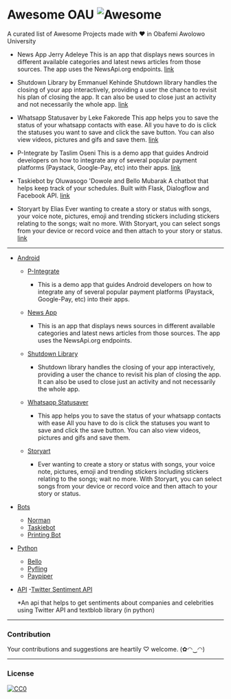 # Awesome OAU ![Awesome](https://cdn.rawgit.com/sindresorhus/awesome/d7305f38d29fed78fa85652e3a63e154dd8e8829/media/badge.svg)
A curated list of Awesome Projects made with ❤ in Obafemi Awolowo University

* News App Jerry Adeleye
This is an app that displays news sources in different available categories and latest news articles from those sources. The app uses the NewsApi.org endpoints. [link]('https://play.google.com/store/apps/details?id=ng.codebag.newsapp')

* Shutdown Library by Emmanuel Kehinde
Shutdown library handles the closing of your app interactively, providing a user the chance to revisit his plan of closing the app. It can also be used to close just an activity and not necessarily the whole app. [link]('https://github.com/emmanuelkehinde/Shutdown)

* Whatsapp Statusaver by Leke Fakorede
This app helps you to save the status of your whatsapp contacts with ease. 
All you have to do is click the statuses you want to save and click the save button.
You can also view videos, pictures and gifs and save them.
[link]('https://play.google.com/store/apps/details?id=com.hashcode.whatsstatussaver')

* P-Integrate by Taslim Oseni
This is a demo app that guides Android developers on how to integrate any of several popular payment platforms (Paystack, Google-Pay, etc) into their apps. [link]('http://github.com/TaslimOseni/P-Integrate')

* Taskiebot by Oluwasogo 'Dowole and Bello Mubarak
 A chatbot that helps keep track of your schedules. Built with Flask, Dialogflow and Facebook API. [link]('https://github.com/elseagle/taskiebot')

 * Storyart by Elias
 Ever wanting to create a story or status with songs, your voice note, pictures, emoji and trending stickers including stickers relating to the songs; wait no more. With Storyart, you can select songs from your device or record voice and then attach to your story or status. [link]('https://t.co/eo7ERxVhkb')



---
- [Android](#android)


  - [P-Integrate](http://github.com/TaslimOseni/P-Integrate)
    * This is a demo app that guides Android developers on how to integrate any of several popular payment platforms (Paystack, Google-Pay, etc) into their apps.
    
  - [News App](https://play.google.com/store/apps/details?id=ng.codebag.newsapp)
     * This is an app that displays news sources in different available categories and latest news articles from those sources.      The app uses the NewsApi.org endpoints.

  - [Shutdown Library](https://github.com/emmanuelkehinde/Shutdown)
    * Shutdown library handles the closing of your app interactively, providing a user the chance to revisit his plan of closing the app. It can also be used to close just an activity and not necessarily the whole app.

  - [Whatsapp Statusaver](https://play.google.com/store/apps/details?id=com.hashcode.whatsstatussaver)
    * This app helps you to save the status of your whatsapp contacts with ease 
      All you have to do is click the statuses you want to save and click the save button.
      You can also view videos, pictures and gifs and save them.
      
  - [Storyart](https://t.co/eo7ERxVhkb)
      * Ever wanting to create a story or status with songs, your voice note, pictures, emoji and trending stickers including stickers relating to the songs; wait no more. With Storyart, you can select songs from your device or record voice and then attach to your story or status.


- [Bots](#bot)
    - [Norman](https://github.com/phvash/printing-bot)
    - [Taskiebot](https://github.com/elseagle/taskiebot)
    - [Printing Bot](https://github.com/phvash/printing-bot)
     
- [Python](#python)
  - [Bello](https://github.com/phvash/bello)
  - [Pyfling](https://github.com/phvash/pyfing)
  - [Paypiper]()
  
- [API](#api)
  -[Twitter Sentiment API](http://github.com/elseagle/sentimental_analysis)
  
    *An api that helps to get sentiments about companies and celebrities using Twitter API and textblob library (in python)
  

---
### Contribution
Your contributions and suggestions are heartily ♡ welcome. (✿◠‿◠)


---
### License
[![CC0](http://i.creativecommons.org/p/zero/1.0/88x31.png)](http://creativecommons.org/publicdomain/zero/1.0/)
